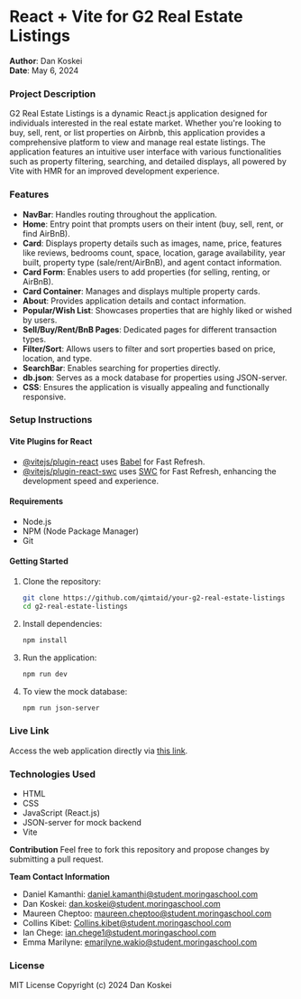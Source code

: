# React + Vite for G2 Real Estate Listings

**Author**: Dan Koskei  
**Date**: May 6, 2024

### Project Description
G2 Real Estate Listings is a dynamic React.js application designed for individuals interested in the real estate market. Whether you're looking to buy, sell, rent, or list properties on Airbnb, this application provides a comprehensive platform to view and manage real estate listings. The application features an intuitive user interface with various functionalities such as property filtering, searching, and detailed displays, all powered by Vite with HMR for an improved development experience.

### Features

- **NavBar**: Handles routing throughout the application.
- **Home**: Entry point that prompts users on their intent (buy, sell, rent, or find AirBnB).
- **Card**: Displays property details such as images, name, price, features like reviews, bedrooms count, space, location, garage availability, year built, property type (sale/rent/AirBnB), and agent contact information.
- **Card Form**: Enables users to add properties (for selling, renting, or AirBnB).
- **Card Container**: Manages and displays multiple property cards.
- **About**: Provides application details and contact information.
- **Popular/Wish List**: Showcases properties that are highly liked or wished by users.
- **Sell/Buy/Rent/BnB Pages**: Dedicated pages for different transaction types.
- **Filter/Sort**: Allows users to filter and sort properties based on price, location, and type.
- **SearchBar**: Enables searching for properties directly.
- **db.json**: Serves as a mock database for properties using JSON-server.
- **CSS**: Ensures the application is visually appealing and functionally responsive.

### Setup Instructions

#### Vite Plugins for React
- [@vitejs/plugin-react](https://github.com/vitejs/vite-plugin-react/blob/main/packages/plugin-react/README.md) uses [Babel](https://babeljs.io/) for Fast Refresh.
- [@vitejs/plugin-react-swc](https://github.com/vitejs/vite-plugin-react-swc) uses [SWC](https://swc.rs/) for Fast Refresh, enhancing the development speed and experience.

#### Requirements
- Node.js
- NPM (Node Package Manager)
- Git

#### Getting Started
1. Clone the repository:
   ```bash
   git clone https://github.com/qimtaid/your-g2-real-estate-listings
   cd g2-real-estate-listings
   ```

2. Install dependencies:
   ```bash
   npm install
   ```

3. Run the application:
   ```bash
   npm run dev
   ```

4. To view the mock database:
   ```bash
   npm run json-server
   ```

### Live Link
Access the web application directly via [this link](https://your-g2-real-estate-live-link.com/).

### Technologies Used
- HTML
- CSS
- JavaScript (React.js)
- JSON-server for mock backend
- Vite

**Contribution**
Feel free to fork this repository and propose changes by submitting a pull request.

**Team Contact Information**
- Daniel Kamanthi: [daniel.kamanthi@student.moringaschool.com](mailto:daniel.kamanthi@student.moringaschool.com)
- Dan Koskei: [dan.koskei@student.moringaschool.com](mailto:dan.koskei@student.moringaschool.com)
- Maureen Cheptoo: [maureen.cheptoo@student.moringaschool.com](mailto:maureen.cheptoo@student.moringaschool.com)
- Collins Kibet: [Collins.kibet@student.moringaschool.com](mailto:Collins.kibet@student.moringaschool.com)
- Ian Chege: [ian.chege1@student.moringaschool.com](mailto:ian.chege1@student.moringaschool.com)
- Emma Marilyne: [emarilyne.wakio@student.moringaschool.com](mailto:emarilyne.wakio@student.moringaschool.com)

### License
MIT License Copyright (c) 2024 Dan Koskei

